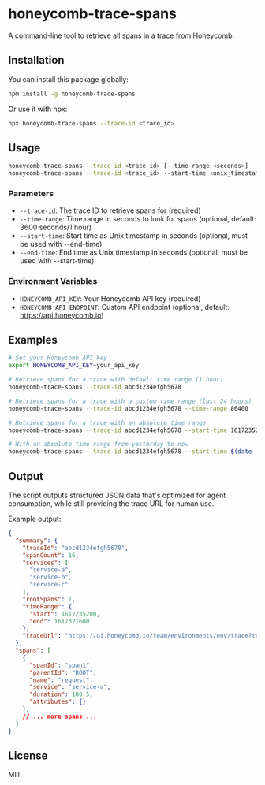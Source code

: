 # honeycomb-trace-spans

A command-line tool to retrieve all spans in a trace from Honeycomb.

## Installation

You can install this package globally:

```bash
npm install -g honeycomb-trace-spans
```

Or use it with npx:

```bash
npx honeycomb-trace-spans --trace-id <trace_id>
```

## Usage

```bash
honeycomb-trace-spans --trace-id <trace_id> [--time-range <seconds>]
honeycomb-trace-spans --trace-id <trace_id> --start-time <unix_timestamp> --end-time <unix_timestamp>
```

### Parameters

- `--trace-id`: The trace ID to retrieve spans for (required)
- `--time-range`: Time range in seconds to look for spans (optional, default: 3600 seconds/1 hour)
- `--start-time`: Start time as Unix timestamp in seconds (optional, must be used with --end-time)
- `--end-time`: End time as Unix timestamp in seconds (optional, must be used with --start-time)

### Environment Variables

- `HONEYCOMB_API_KEY`: Your Honeycomb API key (required)
- `HONEYCOMB_API_ENDPOINT`: Custom API endpoint (optional, default: https://api.honeycomb.io)

## Examples

```bash
# Set your Honeycomb API key
export HONEYCOMB_API_KEY=your_api_key

# Retrieve spans for a trace with default time range (1 hour)
honeycomb-trace-spans --trace-id abcd1234efgh5678

# Retrieve spans for a trace with a custom time range (last 24 hours)
honeycomb-trace-spans --trace-id abcd1234efgh5678 --time-range 86400

# Retrieve spans for a trace with an absolute time range
honeycomb-trace-spans --trace-id abcd1234efgh5678 --start-time 1617235200 --end-time 1617321600

# With an absolute time range from yesterday to now
honeycomb-trace-spans --trace-id abcd1234efgh5678 --start-time $(date -v-1d +%s) --end-time $(date +%s)
```

## Output

The script outputs structured JSON data that's optimized for agent consumption, while still providing the trace URL for human use.

Example output:

```json
{
  "summary": {
    "traceId": "abcd1234efgh5678",
    "spanCount": 16,
    "services": [
      "service-a",
      "service-b",
      "service-c"
    ],
    "rootSpans": 1,
    "timeRange": {
      "start": 1617235200,
      "end": 1617321600
    },
    "traceUrl": "https://ui.honeycomb.io/team/environments/env/trace?trace_id=abcd1234efgh5678&trace_start_ts=1617235200&trace_end_ts=1617321600"
  },
  "spans": [
    {
      "spanId": "span1",
      "parentId": "ROOT",
      "name": "request",
      "service": "service-a",
      "duration": 100.5,
      "attributes": {}
    },
    // ... more spans ...
  ]
}
```

## License

MIT
